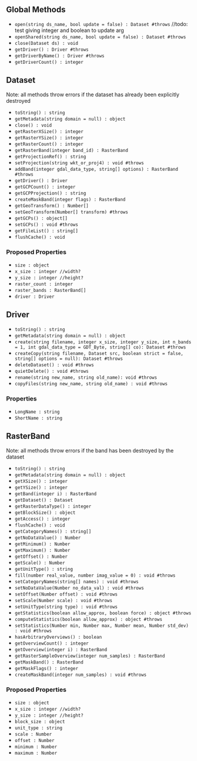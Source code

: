 ## Global Methods

- `open(string ds_name, bool update = false) : Dataset #throws` //todo: test giving integer and boolean to update arg
- `openShared(string ds_name, bool update = false) : Dataset #throws`
- `close(Dataset ds) : void`
- `getDriver() : Driver #throws`
- `getDriverByName() : Driver #throws`
- `getDriverCount() : integer`

## Dataset

Note: all methods throw errors if the dataset has already been explicitly destroyed

- `toString() : string`
- `getMetadata(string domain = null) : object`
- `close() : void`
- `getRasterXSize() : integer`
- `getRasterYSize() : integer`
- `getRasterCount() : integer`
- `getRasterBand(integer band_id) : RasterBand`
- `getProjectionRef() : string`
- `setProjection(string wkt_or_proj4) : void #throws`
- `addBand(integer gdal_data_type, string[] options) : RasterBand #throws`
- `getDriver() : Driver`
- `getGCPCount() : integer`
- `getGCPProjection() : string`
- `createMaskBand(integer flags) : RasterBand`
- `getGeoTransform() : Number[]`
- `setGeoTransform(Number[] transform) #throws`
- `getGCPs() : object[]`
- `setGCPs() : void #throws`
- `getFileList() : string[]`
- `flushCache() : void`

### Proposed Properties

- `size : object`
- `x_size : integer //width?`
- `y_size : integer //height?`
- `raster_count : integer`
- `raster_bands : RasterBand[]`
- `driver : Driver`

## Driver

- `toString() : string`
- `getMetadata(string domain = null) : object`
- `create(string filename, integer x_size, integer y_size, int n_bands = 1, int gdal_data_type = GDT_Byte, string[] co): Dataset #throws`
- `createCopy(string filename, Dataset src, boolean strict = false, string[] options = null): Dataset #throws`
- `deleteDataset() : void #throws`
- `quietDelete() : void #throws`
- `rename(string new_name, string old_name): void #throws`
- `copyFiles(string new_name, string old_name) : void #throws`

### Properties

- `LongName : string`
- `ShortName : string`

## RasterBand

Note: all methods throw errors if the band has been destroyed by the dataset

- `toString() : string`
- `getMetadata(string domain = null) : object`
- `getXSize() : integer`
- `getYSize() : integer`
- `getBand(integer i) : RasterBand`
- `getDataset() : Dataset`
- `getRasterDataType() : integer`
- `getBlockSize() : object`
- `getAccess() : integer`
- `flushCache() : void`
- `getCategoryNames() : string[]`
- `getNoDataValue() : Number`
- `getMinimum() : Number`
- `getMaximum() : Number`
- `getOffset() : Number`
- `getScale() : Number`
- `getUnitType() : string`
- `fill(number real_value, number imag_value = 0) : void #throws`
- `setCategoryNames(string[] names) : void #throws`
- `setNoDataValue(Number no_data_val) : void #throws`
- `setOffset(Number offset) : void #throws`
- `setScale(Number scale) : void #throws`
- `setUnitType(string type) : void #throws`
- `getStatistics(boolean allow_approx, boolean force) : object #throws`
- `computeStatistics(boolean allow_approx) : object #throws`
- `setStatistics(Number min, Number max, Number mean, Number std_dev) : void #throws`
- `hasArbitraryOverviews() : boolean`
- `getOverviewCount() : integer`
- `getOverview(integer i) : RasterBand`
- `getRasterSampleOverview(integer num_samples) : RasterBand`
- `getMaskBand() : RasterBand`
- `getMaskFlags() : integer`
- `createMaskBand(integer num_samples) : void #throws`

### Proposed Properties

- `size : object`
- `x_size : integer //width?`
- `y_size : integer //height?`
- `block_size : object`
- `unit_type : string`
- `scale : Number`
- `offset : Number`
- `minimum : Number`
- `maximum : Number`